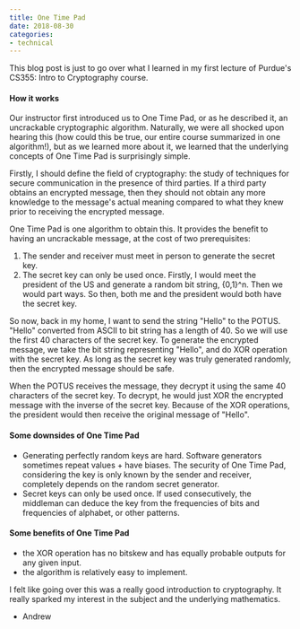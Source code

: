 ```yaml
---
title: One Time Pad
date: 2018-08-30
categories:
- technical
---
```


This blog post is just to go over what I learned in my first lecture of Purdue's CS355: Intro to Cryptography course.

#### How it works
Our instructor first introduced us to One Time Pad, or as he described it, an uncrackable cryptographic algorithm. Naturally, we were all shocked upon hearing this (how could this be true, our entire course summarized in one algorithm!), but as we learned more about it, we learned that the underlying concepts of One Time Pad is surprisingly simple.

Firstly, I should define the field of cryptography: the study of techniques for secure communication in the presence of third parties. If a third party obtains an encrypted message, then they should not obtain any more knowledge to the message's actual meaning compared to what they knew prior to receiving the encrypted message.

One Time Pad is one algorithm to obtain this. It provides the benefit to having an uncrackable message, at the cost of two prerequisites:
1. The sender and receiver must meet in person to generate the secret key.
2. The secret key can only be used once.
Firstly, I would meet the president of the US and generate a random bit string, {0,1}^n. Then we would part ways. So then, both me and the president would both have the secret key.

So now, back in my home, I want to send the string "Hello" to the POTUS. "Hello" converted from ASCII to bit string has a length of 40. So we will use the first 40 characters of the secret key. To generate the encrypted message, we take the bit string representing "Hello", and do XOR operation with the secret key. As long as the secret key was truly generated randomly, then the encrypted message should be safe.

When the POTUS receives the message, they decrypt it using the same 40 characters of the secret key. To decrypt, he would just XOR the encrypted message with the inverse of the secret key. Because of the XOR operations, the president would then receive the original message of "Hello".

#### Some downsides of One Time Pad
- Generating perfectly random keys are hard. Software generators sometimes repeat values + have biases. The security of One Time Pad, considering the key is only known by the sender and receiver, completely depends on the random secret generator.
- Secret keys can only be used once. If used consecutively, the middleman can deduce the key from the frequencies of bits and frequencies of alphabet, or other patterns.

#### Some benefits of One Time Pad
- the XOR operation has no bitskew and has equally probable outputs for any given input.
- the algorithm is relatively easy to implement.

I felt like going over this was a really good introduction to cryptography. It really sparked my interest in the subject and the underlying mathematics.

- Andrew